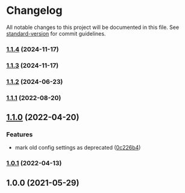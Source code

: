 # Changelog

All notable changes to this project will be documented in this file. See [standard-version](https://github.com/conventional-changelog/standard-version) for commit guidelines.

### [1.1.4](https://github.com/wozjac/vscode-ui5-odata-mock-generator/compare/v1.1.3...v1.1.4) (2024-11-17)

### [1.1.3](https://github.com/wozjac/vscode-ui5-odata-mock-generator/compare/v1.1.2...v1.1.3) (2024-11-17)

### [1.1.2](https://github.com/wozjac/vscode-ui5-odata-mock-generator/compare/v1.1.1...v1.1.2) (2024-06-23)

### [1.1.1](https://github.com/wozjac/vscode-ui5-odata-mock-generator/compare/v1.1.0...v1.1.1) (2022-08-20)

## [1.1.0](https://github.com/wozjac/vscode-ui5-odata-mock-generator/compare/v1.0.1...v1.1.0) (2022-04-20)


### Features

* mark old config settings as deprecated ([0c226b4](https://github.com/wozjac/vscode-ui5-odata-mock-generator/commit/0c226b41b68dfe37ef2564b48711a7489b574e8a))

### [1.0.1](https://github.com/wozjac/vscode-ui5-odata-mock-generator/compare/v1.0.0...v1.0.1) (2022-04-13)

## 1.0.0 (2021-05-29)
